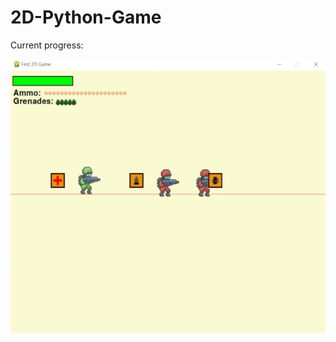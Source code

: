# 2D-Python-Game

Current progress:

![Screenshot](https://raw.githubusercontent.com/Christo77793/2D-Python-Game/master/Progress/11-08-2021.gif)
